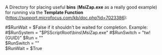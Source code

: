 A Directory for placing useful **bins** (**MsiZap.exe** as a really good example) for running via the **Template Function** (https://support.microfocus.com/kb/doc.php?id=7023386):

#$RunWait = $False if it shouldn't be waited for completion. Example:
#$RunSystem = "$PSScriptRoot\bins\MsiZap.exe"
#$RunSwitch = "tw! {GUID}"
$Run = ""  
$RunSwitch = ""  
$RunWait = $True  
